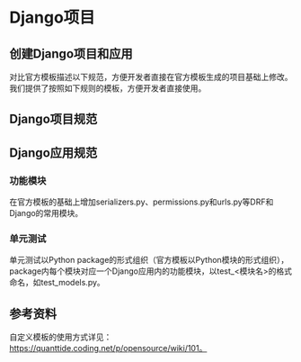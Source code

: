 # Django项目

## 创建Django项目和应用

对比官方模板描述以下规范，方便开发者直接在官方模板生成的项目基础上修改。我们提供了按照如下规则的模板，方便开发者直接使用。

## Django项目规范

## Django应用规范

### 功能模块

在官方模板的基础上增加serializers.py、permissions.py和urls.py等DRF和Django的常用模块。

### 单元测试

单元测试以Python package的形式组织（官方模板以Python模块的形式组织），package内每个模块对应一个Django应用内的功能模块，以test_<模块名>的格式命名，如test_models.py。

## 参考资料

自定义模板的使用方式详见： https://quanttide.coding.net/p/opensource/wiki/101。